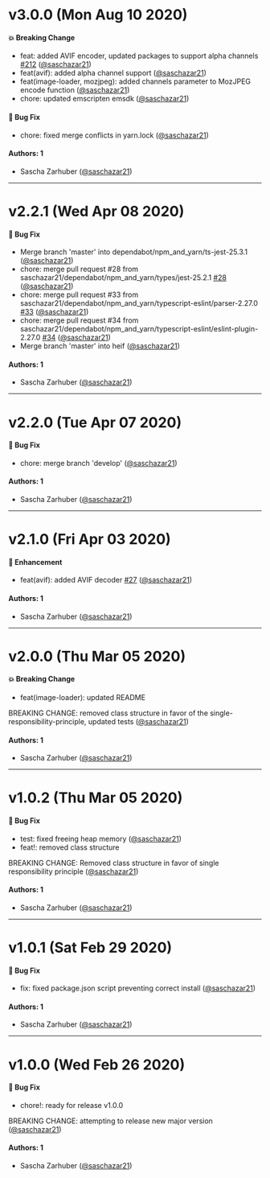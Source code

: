 # v3.0.0 (Mon Aug 10 2020)

#### 💥 Breaking Change

- feat: added AVIF encoder, updated packages to support alpha channels [#212](https://github.com/saschazar21/webassembly/pull/212) ([@saschazar21](https://github.com/saschazar21))
- feat(avif): added alpha channel support ([@saschazar21](https://github.com/saschazar21))
- feat(image-loader, mozjpeg): added channels parameter to MozJPEG encode function ([@saschazar21](https://github.com/saschazar21))
- chore: updated emscripten emsdk ([@saschazar21](https://github.com/saschazar21))

#### 🐛 Bug Fix

- chore: fixed merge conflicts in yarn.lock ([@saschazar21](https://github.com/saschazar21))

#### Authors: 1

- Sascha Zarhuber ([@saschazar21](https://github.com/saschazar21))

---

# v2.2.1 (Wed Apr 08 2020)

#### 🐛 Bug Fix

- Merge branch 'master' into dependabot/npm_and_yarn/ts-jest-25.3.1 ([@saschazar21](https://github.com/saschazar21))
- chore: merge pull request #28 from saschazar21/dependabot/npm_and_yarn/types/jest-25.2.1 [#28](https://github.com/saschazar21/webassembly/pull/28) ([@saschazar21](https://github.com/saschazar21))
- chore: merge pull request #33 from saschazar21/dependabot/npm_and_yarn/typescript-eslint/parser-2.27.0 [#33](https://github.com/saschazar21/webassembly/pull/33) ([@saschazar21](https://github.com/saschazar21))
- chore: merge pull request #34 from saschazar21/dependabot/npm_and_yarn/typescript-eslint/eslint-plugin-2.27.0 [#34](https://github.com/saschazar21/webassembly/pull/34) ([@saschazar21](https://github.com/saschazar21))
- Merge branch 'master' into heif ([@saschazar21](https://github.com/saschazar21))

#### Authors: 1

- Sascha Zarhuber ([@saschazar21](https://github.com/saschazar21))

---

# v2.2.0 (Tue Apr 07 2020)

#### 🐛 Bug Fix

- chore: merge branch 'develop' ([@saschazar21](https://github.com/saschazar21))

#### Authors: 1

- Sascha Zarhuber ([@saschazar21](https://github.com/saschazar21))

---

# v2.1.0 (Fri Apr 03 2020)

#### 🚀 Enhancement

- feat(avif): added AVIF decoder [#27](https://github.com/saschazar21/webassembly/pull/27) ([@saschazar21](https://github.com/saschazar21))

#### Authors: 1

- Sascha Zarhuber ([@saschazar21](https://github.com/saschazar21))

---

# v2.0.0 (Thu Mar 05 2020)

#### 💥  Breaking Change

- feat(image-loader): updated README

BREAKING CHANGE: removed class structure in favor of the single-responsibility-principle, updated tests  ([@saschazar21](https://github.com/saschazar21))

#### Authors: 1

- Sascha Zarhuber ([@saschazar21](https://github.com/saschazar21))

---

# v1.0.2 (Thu Mar 05 2020)

#### 🐛  Bug Fix

- test: fixed freeing heap memory  ([@saschazar21](https://github.com/saschazar21))
- feat!: removed class structure

BREAKING CHANGE: Removed class structure in favor of single responsibility principle  ([@saschazar21](https://github.com/saschazar21))

#### Authors: 1

- Sascha Zarhuber ([@saschazar21](https://github.com/saschazar21))

---

# v1.0.1 (Sat Feb 29 2020)

#### 🐛  Bug Fix

- fix: fixed package.json script preventing correct install  ([@saschazar21](https://github.com/saschazar21))

#### Authors: 1

- Sascha Zarhuber ([@saschazar21](https://github.com/saschazar21))

---

# v1.0.0 (Wed Feb 26 2020)

#### 🐛  Bug Fix

- chore!: ready for release v1.0.0

BREAKING CHANGE: attempting to release new major version  ([@saschazar21](https://github.com/saschazar21))

#### Authors: 1

- Sascha Zarhuber ([@saschazar21](https://github.com/saschazar21))